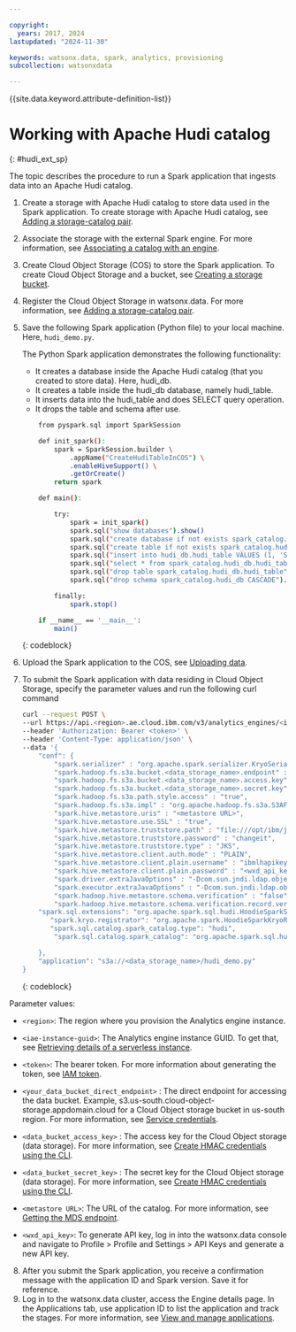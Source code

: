 ```yaml
---

copyright:
  years: 2017, 2024
lastupdated: "2024-11-30"

keywords: watsonx.data, spark, analytics, provisioning
subcollection: watsonxdata

---
```


{{site.data.keyword.attribute-definition-list}}

# Working with Apache Hudi catalog
{: #hudi_ext_sp}

The topic describes the procedure to run a Spark application that ingests data into an Apache Hudi catalog.

1. Create a storage with Apache Hudi catalog to store data used in the Spark application. To create storage with Apache Hudi catalog, see [Adding a storage-catalog pair]({{site.data.keyword.ref-reg_bucket-link}}).
2. Associate the storage with the external Spark engine. For more information, see [Associating a catalog with an engine]({{site.data.keyword.ref-asso-cat-eng-link}}).
3. Create Cloud Object Storage (COS) to store the Spark application. To create Cloud Object Storage and a bucket, see [Creating a storage bucket](https://cloud.ibm.com/docs/cloud-object-storage?topic=cloud-object-storage-secure-content-store#create-cos-bucket).
4. Register the Cloud Object Storage in watsonx.data. For more information, see [Adding a storage-catalog pair]({{site.data.keyword.ref-reg_bucket-link}}).
5. Save the following Spark application (Python file) to your local machine. Here, `hudi_demo.py`.

    The Python Spark application demonstrates the following functionality:
    * It creates a database inside the Apache Hudi catalog (that you created to store data). Here, hudi_db.
    * It creates a table inside the hudi_db database, namely hudi_table.
    * It inserts data into the hudi_table and does SELECT query operation.
    * It drops the table and schema after use.

    ```bash
        from pyspark.sql import SparkSession

        def init_spark():
            spark = SparkSession.builder \
                .appName("CreateHudiTableInCOS") \
                .enableHiveSupport() \
                .getOrCreate()
            return spark

        def main():

            try:
                spark = init_spark()
                spark.sql("show databases").show()
                spark.sql("create database if not exists spark_catalog.hudi_db LOCATION 's3a://hudi-connector-test/'").show()
                spark.sql("create table if not exists spark_catalog.hudi_db.hudi_table (id bigint, name string, location string) USING HUDI OPTIONS ('primaryKey' 'id', hoodie.write.markers.type= 'direct', hoodie.embed.timeline.server= 'false')").show()
                spark.sql("insert into hudi_db.hudi_table VALUES (1, 'Sam','Kochi'), (2, 'Tom','Bangalore'), (3, 'Bob','Chennai'), (4, 'Alex','Bangalore')").show()
                spark.sql("select * from spark_catalog.hudi_db.hudi_table").show()
                spark.sql("drop table spark_catalog.hudi_db.hudi_table").show()
                spark.sql("drop schema spark_catalog.hudi_db CASCADE").show()

            finally:
                spark.stop()

        if __name__ == '__main__':
            main()
    ```
    {: codeblock}

6. Upload the Spark application to the COS, see [Uploading data](https://cloud.ibm.com/docs/cloud-object-storage?topic=cloud-object-storage-secure-content-store#upload-data).
7. To submit the Spark application with data residing in Cloud Object Storage, specify the parameter values and run the following curl command


    ```bash
    curl --request POST \
    --url https://api.<region>.ae.cloud.ibm.com/v3/analytics_engines/<iae-instance-guid>/spark_applications \
    --header 'Authorization: Bearer <token>' \
    --header 'Content-Type: application/json' \
    --data '{
		"conf": {
            "spark.serializer" : "org.apache.spark.serializer.KryoSerializer",
            "spark.hadoop.fs.s3a.bucket.<data_storage_name>.endpoint" : "<your_data_bucket_direct_endpoint>",
            "spark.hadoop.fs.s3a.bucket.<data_storage_name>.access.key" : "<data_bucket_access_key>",
            "spark.hadoop.fs.s3a.bucket.<data_storage_name>.secret.key" : "<data_bucket_secret_key>",
            "spark.hadoop.fs.s3a.path.style.access" : "true",
            "spark.hadoop.fs.s3a.impl" : "org.apache.hadoop.fs.s3a.S3AFileSystem",
            "spark.hive.metastore.uris" : "<metastore URL>",
            "spark.hive.metastore.use.SSL" : "true",
            "spark.hive.metastore.truststore.path" : "file:///opt/ibm/jdk/lib/security/cacerts",
            "spark.hive.metastore.truststore.password" : "changeit",
            "spark.hive.metastore.truststore.type" : "JKS",
            "spark.hive.metastore.client.auth.mode" : "PLAIN",
            "spark.hive.metastore.client.plain.username" : "ibmlhapikey",
            "spark.hive.metastore.client.plain.password" : "<wxd_api_key>",
            "spark.driver.extraJavaOptions" : "-Dcom.sun.jndi.ldap.object.disableEndpointIdentification=true -Djdk.tls.trustNameService=true",
            "spark.executor.extraJavaOptions" : "-Dcom.sun.jndi.ldap.object.disableEndpointIdentification=true -Djdk.tls.trustNameService=true",
            "spark.hadoop.hive.metastore.schema.verification" : "false",
            "spark.hadoop.hive.metastore.schema.verification.record.version" : "false",
        "spark.sql.extensions": "org.apache.spark.sql.hudi.HoodieSparkSessionExtension",
           "spark.kryo.registrator": "org.apache.spark.HoodieSparkKryoRegistrar",
           "spark.sql.catalog.spark_catalog.type": "hudi",
            "spark.sql.catalog.spark_catalog": "org.apache.spark.sql.hudi.catalog.HoodieCatalog"

		},
		"application": "s3a://<data_storage_name>/hudi_demo.py"
	}
    ```
    {: codeblock}

Parameter values:
* `<region>`: The region where you provision the Analytics engine instance.
* `<iae-instance-guid>`: The Analytics engine instance GUID. To get that, see [Retrieving details of a serverless instance](https://cloud.ibm.com/docs/AnalyticsEngine?topic=AnalyticsEngine-retrieve-instance-details#retrieve-guid-cli).
* `<token>`: The bearer token. For more information about generating the token, see [IAM token](https://cloud.ibm.com/docs/watsonxdata?topic=watsonxdata-con-presto-serv#get-ibmiam-token).
* `<your_data_bucket_direct_endpoint>` : The direct endpoint for accessing the data bucket. Example, s3.us-south.cloud-object-storage.appdomain.cloud for a Cloud Object storage bucket in us-south region. For more information, see [Service credentials](https://cloud.ibm.com/docs/cloud-object-storage?topic=cloud-object-storage-service-credentials).
* `<data_bucket_access_key>` : The access key for the Cloud Object storage (data storage). For more information, see [Create HMAC credentials using the CLI](https://cloud.ibm.com/docs/cloud-object-storage?topic=cloud-object-storage-uhc-hmac-credentials-main#uhc-create-hmac-credentials-cli).
* `<data_bucket_secret_key>` : The secret key for the Cloud Object storage (data storage). For more information, see [Create HMAC credentials using the CLI](https://cloud.ibm.com/docs/cloud-object-storage?topic=cloud-object-storage-uhc-hmac-credentials-main#uhc-create-hmac-credentials-cli).

* `<metastore URL>`: The URL of the catalog.  For more information, see [Getting the MDS endpoint]({{site.data.keyword.ref-hms-link}}).
* `<wxd_api_key>`: To generate API key, log in into the watsonx.data console and navigate to Profile > Profile and Settings > API Keys and generate a new API key.


8. After you submit the Spark application, you receive a confirmation message with the application ID and Spark version. Save it for reference.
9. Log in to the watsonx.data cluster, access the Engine details page. In the Applications tab, use application ID to list the application and track the stages. For more information, see [View and manage applications]({{site.data.keyword.ref-mng_appltn-link}}).
